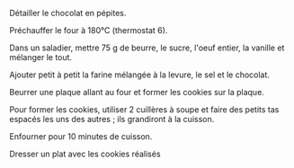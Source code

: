 Détailler le chocolat en pépites.

Préchauffer le four à 180°C (thermostat 6).

Dans un saladier, mettre 75 g de beurre, le sucre, l'oeuf entier, la vanille et mélanger le tout.

Ajouter petit à petit la farine mélangée à la levure, le sel et le chocolat.

Beurrer une plaque allant au four et former les cookies sur la plaque. 

Pour former les cookies, utiliser 2 cuillères à
soupe et faire des petits tas espacés les uns des autres ; ils grandiront à la cuisson.

Enfourner pour 10 minutes de cuisson.

Dresser un plat avec les cookies
réalisés